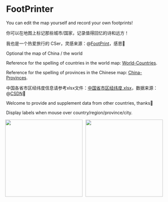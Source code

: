 # FootPrinter
You can edit the map yourself and record your own footprints!

你可以在地图上标记那些城市/国家，记录值得回忆的诗和远方！

我也是一个热爱旅行的 CSer，灵感来源：@[FootPrint](https://github.com/muyuuuu/FootPrint)，感恩🙏

Optional the map of China / the world

Reference for the spelling of countries in the world map: [World-Countries](https://github.com/ALIENHHY/FootPrinter/blob/main/World-Countries.txt).

Reference for the spelling of provinces in the Chinese map: [China-Provinces](https://github.com/ALIENHHY/FootPrinter/blob/main/China-Provinces.txt).

中国各省市区经纬度信息请参考xlsx文件：[中国省市区经纬度.xlsx](https://github.com/ALIENHHY/FootPrinter/blob/main/%E4%B8%AD%E5%9B%BD%E7%9C%81%E5%B8%82%E5%8C%BA%E7%BB%8F%E7%BA%AC%E5%BA%A6.xlsx)，数据来源：@[CSDN](https://blog.csdn.net/weixin_42060598/article/details/129876634)🤩

Welcome to provide and supplement data from other countries, thanks🥰

Display labels when mouse over country/region/province/city.

<figure style="text-align: center;">
  <div style="display: flex; justify-content: center; align-items: center;">
    <img src="https://github.com/user-attachments/assets/45290541-2227-4986-9f94-f2d22374099d" style="height: 250px; width: auto; margin-right: 10px;">
    <img src="https://github.com/user-attachments/assets/a0bc2a43-cddd-48d4-91f0-9597386070e9" style="height: 250px; width: auto;">
  </div>
</figure>
